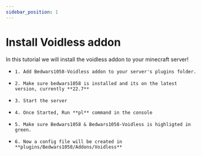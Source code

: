```yaml
---
sidebar_position: 1
---
```


# Install Voidless addon

In this tutorial we will install the voidless addon to your minecraft server!

- `1. Add Bedwars1058-Voidless addon to your server's plugins folder.`

- `2. Make sure bedwars1058 is installed and its on the latest version, currently **22.7**`

- `3. Start the server`

- `4. Once Started, Run **pl** command in the console`

- `5. Make sure Bedwars1058 & Bedwars1058-Voidless is highligted in green.`

- `6. Now a config file will be created in **plugins/Bedwars1058/Addons/Voidless**`

